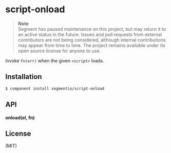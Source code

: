 
# script-onload

> **Note**  
> Segment has paused maintenance on this project, but may return it to an active status in the future. Issues and pull requests from external contributors are not being considered, although internal contributions may appear from time to time. The project remains available under its open source license for anyone to use.

  Invoke `fn(err)` when the given `<script>` loads.

## Installation

```bash
$ component install segmentio/script-onload
```

## API

#### onload(el, fn)

## License

  (MIT)

